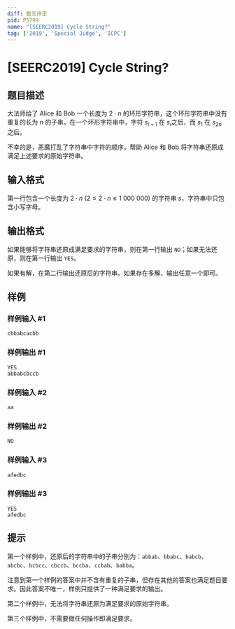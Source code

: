 ```yaml
---
diff: 暂无评定
pid: P5799
name: "[SEERC2019] Cycle String?"
tag: ['2019', 'Special Judge', 'ICPC']
---
```

# [SEERC2019] Cycle String?
## 题目描述

大法师给了 Alice 和 Bob 一个长度为 $2 \cdot n$ 的环形字符串，这个环形字符串中没有重复的长为 $n$ 的子串。在一个环形字符串中，字符 $s_{i+1}$ 在 $s_i$之后，而 $s_1$ 在 $s_{2n}$ 之后。

不幸的是，恶魔打乱了字符串中字符的顺序。帮助 Alice 和 Bob 将字符串还原成满足上述要求的原始字符串。
## 输入格式

第一行包含一个长度为 $2 \cdot n \ (2 \leq 2\cdot n \leq 1 \ 000 \ 000)$ 的字符串 $s$，字符串中只包含小写字母。
## 输出格式

如果能够将字符串还原成满足要求的字符串，则在第一行输出 `NO`；如果无法还原，则在第一行输出 `YES`。

如果有解，在第二行输出还原后的字符串。如果存在多解，输出任意一个即可。
## 样例

### 样例输入 #1
```
cbbabcacbb
```
### 样例输出 #1
```
YES
abbabcbccb
```
### 样例输入 #2
```
aa
```
### 样例输出 #2
```
NO
```
### 样例输入 #3
```
afedbc
```
### 样例输出 #3
```
YES
afedbc
```
## 提示

第一个样例中，还原后的字符串中的子串分别为：`abbab`、`bbabc`、`babcb`、`abcbc`、`bcbcc`、`cbccb`、`bccba`、`ccbab`、`babba`。

注意到第一个样例的答案中并不含有重复的子串，但存在其他的答案也满足题目要求。因此答案不唯一，样例只提供了一种满足要求的输出。

第二个样例中，无法将字符串还原为满足要求的原始字符串。

第三个样例中，不需要做任何操作即满足要求。
